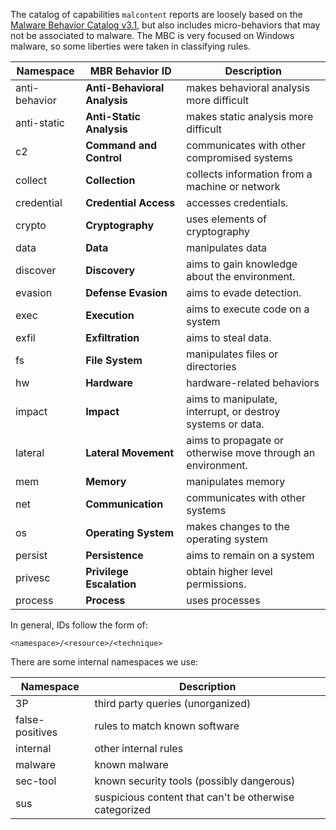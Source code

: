 The catalog of capabilities `malcontent` reports are loosely based on the [Malware Behavior Catalog v3.1](https://github.com/MBCProject/mbc-markdown), but also includes micro-behaviors that may not be associated to malware. The MBC is very focused on Windows malware, so some liberties were taken in classifying rules.

| **Namespace** | **MBR Behavior ID** |**Description**|
|---|---|--|
| anti-behavior | **Anti-Behavioral Analysis** | makes behavioral analysis more difficult |
| anti-static | **Anti-Static Analysis** | makes static analysis more difficult |
| c2 | **Command and Control** | communicates with other compromised systems |
| collect | **Collection** | collects information from a machine or network |
| credential | **Credential Access** | accesses credentials. |
| crypto | **Cryptography** | uses elements of cryptography |
| data | **Data** | manipulates data |
| discover | **Discovery** | aims to gain knowledge about the environment.|
| evasion | **Defense Evasion** | aims to evade detection.|
| exec |  **Execution** | aims to execute code on a system |
| exfil | **Exfiltration** | aims to steal data. |
| fs | **File System** | manipulates files or directories |
| hw | **Hardware** | hardware-related behaviors |
| impact | **Impact** | aims to manipulate, interrupt, or destroy systems or data. |
| lateral | **Lateral Movement** | aims to propagate or otherwise move through an environment. |
| mem | **Memory** | manipulates memory |
| net | **Communication** | communicates with other systems |
| os | **Operating System** | makes changes to the operating system |
| persist | **Persistence** | aims to remain on a system  |
| privesc | **Privilege Escalation**| obtain higher level permissions.|
| process | **Process** | uses processes |

In general, IDs follow the form of:

`<namespace>/<resource>/<technique>`

There are some internal namespaces we use:

| **Namespace** |**Description** |
|---|---|
| 3P | third party queries (unorganized) |
| false-positives | rules to match known software |
| internal | other internal rules |
| malware | known malware |
| sec-tool | known security tools (possibly dangerous) |
| sus | suspicious content that can't be otherwise categorized |
